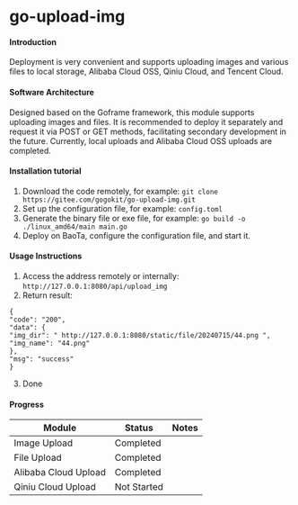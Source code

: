 # go-upload-img
#### Introduction
Deployment is very convenient and supports uploading images and various files to local storage, Alibaba Cloud OSS, Qiniu Cloud, and Tencent Cloud.
#### Software Architecture
Designed based on the Goframe framework, this module supports uploading images and files. It is recommended to deploy it separately and request it via POST or GET methods, facilitating secondary development in the future. Currently, local uploads and Alibaba Cloud OSS uploads are completed.
#### Installation tutorial
1. Download the code remotely, for example: `git clone https://gitee.com/gogokit/go-upload-img.git`
2. Set up the configuration file, for example: `config.toml`
3. Generate the binary file or exe file, for example: `go build -o ./linux_amd64/main main.go`
4. Deploy on BaoTa, configure the configuration file, and start it.
#### Usage Instructions
1. Access the address remotely or internally: `http://127.0.0.1:8080/api/upload_img`
2. Return result:
```
{
"code": "200",
"data": {
"img_dir": " http://127.0.0.1:8080/static/file/20240715/44.png ",
"img_name": "44.png"
},
"msg": "success"
}
```
3.  Done

#### Progress
| Module    | Status  | Notes |
|-------|-----|----|
| Image Upload  | Completed |    |
| File Upload  | Completed |    |
| Alibaba Cloud Upload | Completed |    |
| Qiniu Cloud Upload | Not Started |    |